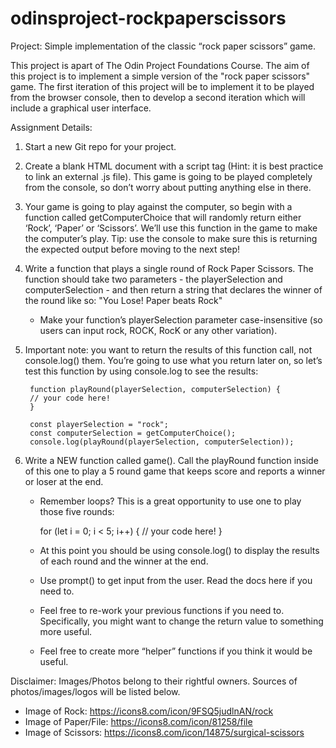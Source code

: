 # odinsproject-rockpaperscissors
Project: Simple implementation of the classic “rock paper scissors” game.

This project is apart of The Odin Project Foundations Course. The aim of this project is to implement a simple version of the "rock paper scissors" game. The first iteration of this project will be to implement it to be played from the browser console, then to develop a second iteration which will include a graphical user interface.

Assignment Details:

1. Start a new Git repo for your project.
2. Create a blank HTML document with a script tag (Hint: it is best practice to link an external .js file). This game is going to be played completely from the console, so don’t worry about putting anything else in there.
3. Your game is going to play against the computer, so begin with a function called getComputerChoice that will randomly return either ‘Rock’, ‘Paper’ or ‘Scissors’. We’ll use this function in the game to make the computer’s play. Tip: use the console to make sure this is returning the expected output before moving to the next step!
4. Write a function that plays a single round of Rock Paper Scissors. The function should take two parameters - the playerSelection and computerSelection - and then return a string that declares the winner of the round like so: "You Lose! Paper beats Rock"

    - Make your function’s playerSelection parameter case-insensitive (so users can input rock, ROCK, RocK or any other variation).

5. Important note: you want to return the results of this function call, not console.log() them. You’re going to use what you return later on, so let’s test this function by using console.log to see the results:

        function playRound(playerSelection, computerSelection) {
        // your code here!
        }
 
        const playerSelection = "rock";
        const computerSelection = getComputerChoice();
        console.log(playRound(playerSelection, computerSelection));

6. Write a NEW function called game(). Call the playRound function inside of this one to play a 5 round game that keeps score and reports a winner or loser at the end.

    - Remember loops? This is a great opportunity to use one to play those five rounds:

        for (let i = 0; i < 5; i++) {
        // your code here!
        }

    - At this point you should be using console.log() to display the results of each round and the winner at the end.
    - Use prompt() to get input from the user. Read the docs here if you need to.
    - Feel free to re-work your previous functions if you need to. Specifically, you might want to change the return value to something more useful.
    - Feel free to create more “helper” functions if you think it would be useful.

Disclaimer: Images/Photos belong to their rightful owners. Sources of photos/images/logos will be listed below.

- Image of Rock: https://icons8.com/icon/9FSQ5judlnAN/rock
- Image of Paper/File: https://icons8.com/icon/81258/file
- Image of Scissors: https://icons8.com/icon/14875/surgical-scissors